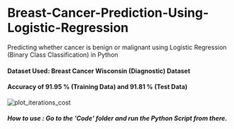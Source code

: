 # Breast-Cancer-Prediction-Using-Logistic-Regression
Predicting whether cancer is benign or malignant using Logistic Regression (Binary Class Classification) in Python

#### Dataset Used: Breast Cancer Wisconsin (Diagnostic) Dataset

#### Accuracy of 91.95 % (Training Data) and 91.81 % (Test Data)

![plot_iterations_cost](https://user-images.githubusercontent.com/12711535/43046058-3817ddc4-8de1-11e8-8091-63f61904b04f.png)



##### How to use : Go to the 'Code' folder and run the Python Script from there.
